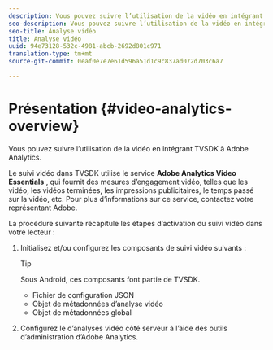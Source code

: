 ```yaml
---
description: Vous pouvez suivre l’utilisation de la vidéo en intégrant TVSDK à Adobe Analytics.
seo-description: Vous pouvez suivre l’utilisation de la vidéo en intégrant TVSDK à Adobe Analytics.
seo-title: Analyse vidéo
title: Analyse vidéo
uuid: 94e73128-532c-4981-abcb-2692d801c971
translation-type: tm+mt
source-git-commit: 0eaf0e7e7e61d596a51d1c9c837ad072d703c6a7

---
```



# Présentation {#video-analytics-overview}

Vous pouvez suivre l’utilisation de la vidéo en intégrant TVSDK à Adobe Analytics.

Le suivi vidéo dans TVSDK utilise le service **Adobe Analytics Video Essentials** , qui fournit des mesures d’engagement vidéo, telles que les  vidéo, les vidéos terminées, les impressions publicitaires, le temps passé sur la vidéo, etc. Pour plus d’informations sur ce service, contactez votre représentant Adobe.

La procédure suivante récapitule les étapes d’activation du suivi vidéo dans votre lecteur :

1. Initialisez et/ou configurez les composants de suivi vidéo suivants :

   >[!TIP]
   >
   >Sous Android, ces composants font partie de TVSDK.

   * Fichier de configuration JSON
   * Objet de métadonnées d’analyse vidéo
   * Objet de métadonnées global

1. Configurez le d’analyses vidéo côté serveur à l’aide des outils d’administration d’Adobe Analytics.

